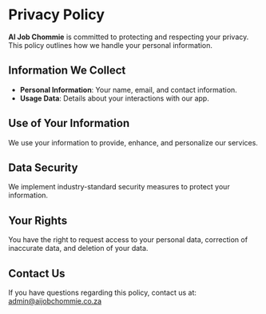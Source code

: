 # Privacy Policy

**AI Job Chommie** is committed to protecting and respecting your privacy. This policy outlines how we handle your personal information. 

## Information We Collect

- **Personal Information**: Your name, email, and contact information.
- **Usage Data**: Details about your interactions with our app.

## Use of Your Information

We use your information to provide, enhance, and personalize our services.

## Data Security

We implement industry-standard security measures to protect your information.

## Your Rights

You have the right to request access to your personal data, correction of inaccurate data, and deletion of your data.

## Contact Us

If you have questions regarding this policy, contact us at: admin@aijobchommie.co.za
